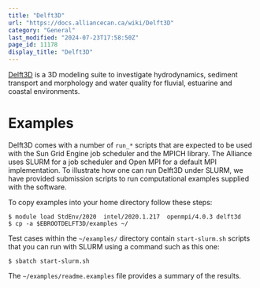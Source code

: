 ```yaml
---
title: "Delft3D"
url: "https://docs.alliancecan.ca/wiki/Delft3D"
category: "General"
last_modified: "2024-07-23T17:58:50Z"
page_id: 11178
display_title: "Delft3D"
---
```


[Delft3D](https://oss.deltares.nl/web/delft3d/home) is a 3D modeling suite to investigate hydrodynamics, sediment transport and morphology and water quality for fluvial, estuarine and coastal environments.

# Examples

Delft3D comes with a number of `run_*` scripts that are expected to be used with the Sun Grid Engine job scheduler and the MPICH library. The Alliance uses SLURM for a job scheduler and Open MPI for a default MPI implementation. To illustrate how one can run Delft3D under SLURM, we have provided submission scripts to run computational examples supplied with the software.

To copy examples into your home directory follow these steps:

    $ module load StdEnv/2020  intel/2020.1.217  openmpi/4.0.3 delft3d
    $ cp -a $EBROOTDELFT3D/examples ~/

Test cases within the `~/examples/` directory contain `start-slurm.sh` scripts that you can run with SLURM using a command such as this one:

`$ sbatch start-slurm.sh`

The `~/examples/readme.examples` file provides a summary of the results.
